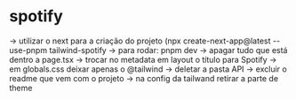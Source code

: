 # spotify

-> utilizar o next para a criação do projeto (npx create-next-app@latest --use-pnpm tailwind-spotify
-> para rodar: pnpm dev 
-> apagar tudo que está dentro a page.tsx
-> trocar no metadata em layout o título para Spotify 
-> em globals.css deixar apenas o @tailwind
-> deletar a pasta API
-> excluir o readme que vem com o projeto
-> na config da tailwand retirar a parte de theme
